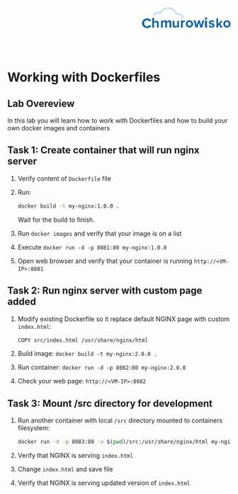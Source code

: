 <img src="../../../img/logo.png" alt="Chmurowisko logo" width="200" align="right">
<br><br>
<br><br>
<br><br>

# Working with Dockerfiles

## Lab Overeview

In this lab you will learn how to work with Dockerfiles and how to build your own docker images and containers

## Task 1: Create container that will run nginx server

1. Verify content of `Dockerfile` file
1. Run: 

    ```bash
    docker build -t my-nginx:1.0.0 .
    ```
    
    Wait for the build to finish.

1. Run `docker images` and verify that your image is on a list
1. Execute `docker run -d -p 8081:80 my-nginx:1.0.0`
1. Open web browser and verify that your container is running `http://<VM-IP>:8081`

## Task 2: Run nginx server with custom page added

1. Modify existing Dockerfile so it replace default NGINX page with custom `index.html`:

    ```bash
    COPY src/index.html /usr/share/nginx/html
    ```

1. Build image: `docker build -t my-nginx:2.0.0 .`
1. Run container: `docker run -d -p 8082:80 my-nginx:2.0.0`
1. Check your web page: `http://<VM-IP>:8082`

## Task 3: Mount /src directory for development

1. Run another container with local `/src` directory mounted to containers filesystem:

    ```bash
    docker run -d -p 8083:80 -v $(pwd)/src:/usr/share/nginx/html my-nginx:3.0.0
    ```

1. Verify that NGINX is serving `index.html`
1. Change `index.html` and save file
1. Verify that NGINX is serving updated version of `index.html`